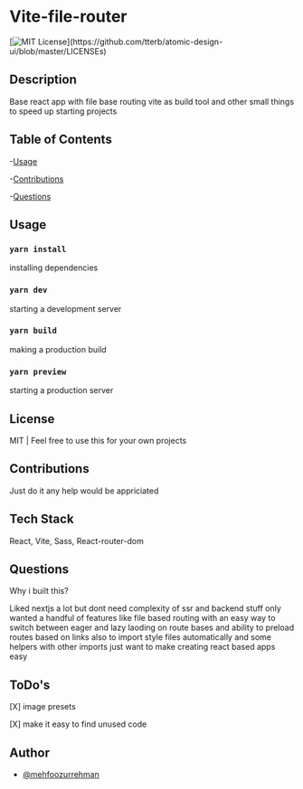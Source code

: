 # Vite-file-router

[![MIT License](https://img.shields.io/apm/l/atomic-design-ui.svg?)](https://github.com/tterb/atomic-design-ui/blob/master/LICENSEs)

## Description

Base react app with file base routing vite as build tool and other small things to speed up starting projects

## Table of Contents

-[Usage](#usage)

-[Contributions](#contributions)

-[Questions](#questions)

## Usage

### `yarn install`

installing dependencies

### `yarn dev`

starting a development server

### `yarn build`

making a production build

### `yarn preview`

starting a production server

## License

MIT | Feel free to use this for your own projects

## Contributions

Just do it any help would be appriciated

## Tech Stack

React, Vite, Sass, React-router-dom

## Questions

Why i built this?

Liked nextjs a lot but dont need complexity of ssr and backend stuff only wanted a handful of features like file based routing with an easy way to switch between eager and lazy laoding on route bases and ability to preload routes based on links also to import style files automatically and some helpers with other imports just want to make creating react based apps easy

## ToDo's

[X] image presets

[X] make it easy to find unused code

## Author

- [@mehfoozurrehman](https://www.github.com/mehfoozurrehman)
